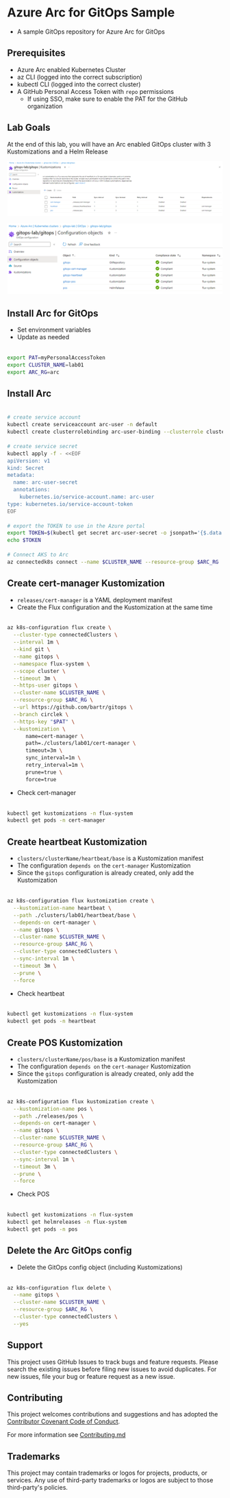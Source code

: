 # Azure Arc for GitOps Sample

- A sample GitOps repository for Azure Arc for GitOps

## Prerequisites

- Azure Arc enabled Kubernetes Cluster
- az CLI (logged into the correct subscription)
- kubectl CLI (logged into the correct cluster)
- A GitHub Personal Access Token with `repo` permissions
  - If using SSO, make sure to enable the PAT for the GitHub organization

## Lab Goals

At the end of this lab, you will have an Arc enabled GitOps cluster with 3 Kustomizations and a Helm Release

![GitOps Kustomizations](./images/GitOps-Kustomizations.png)

![GitOps Configuration](./images/GitOps-Configuration.png)

## Install Arc for GitOps

- Set environment variables
- Update as needed

```bash

export PAT=myPersonalAccessToken
export CLUSTER_NAME=lab01
export ARC_RG=arc

```

## Install Arc

```bash

# create service account
kubectl create serviceaccount arc-user -n default
kubectl create clusterrolebinding arc-user-binding --clusterrole cluster-admin --serviceaccount default:arc-user

# create service secret
kubectl apply -f - <<EOF
apiVersion: v1
kind: Secret
metadata:
  name: arc-user-secret
  annotations:
    kubernetes.io/service-account.name: arc-user
type: kubernetes.io/service-account-token
EOF

# export the TOKEN to use in the Azure portal
export TOKEN=$(kubectl get secret arc-user-secret -o jsonpath='{$.data.token}' | base64 -d | sed 's/$/\n/g')
echo $TOKEN

# Connect AKS to Arc
az connectedk8s connect --name $CLUSTER_NAME --resource-group $ARC_RG

```

## Create cert-manager Kustomization

- `releases/cert-manager` is a YAML deployment manifest
- Create the Flux configuration and the Kustomization at the same time

```bash

az k8s-configuration flux create \
  --cluster-type connectedClusters \
  --interval 1m \
  --kind git \
  --name gitops \
  --namespace flux-system \
  --scope cluster \
  --timeout 3m \
  --https-user gitops \
  --cluster-name $CLUSTER_NAME \
  --resource-group $ARC_RG \
  --url https://github.com/bartr/gitops \
  --branch circlek \
  --https-key "$PAT" \
  --kustomization \
      name=cert-manager \
      path=./clusters/lab01/cert-manager \
      timeout=3m \
      sync_interval=1m \
      retry_interval=1m \
      prune=true \
      force=true

```

- Check cert-manager

```bash

kubectl get kustomizations -n flux-system
kubectl get pods -n cert-manager

```

## Create heartbeat Kustomization

- `clusters/clusterName/heartbeat/base` is a Kustomization manifest
- The configuration `depends on` the `cert-manager` Kustomization
- Since the `gitops` configuration is already created, only add the Kustomization

```bash

az k8s-configuration flux kustomization create \
  --kustomization-name heartbeat \
  --path ./clusters/lab01/heartbeat/base \
  --depends-on cert-manager \
  --name gitops \
  --cluster-name $CLUSTER_NAME \
  --resource-group $ARC_RG \
  --cluster-type connectedClusters \
  --sync-interval 1m \
  --timeout 3m \
  --prune \
  --force

```

- Check heartbeat

```bash

kubectl get kustomizations -n flux-system
kubectl get pods -n heartbeat

```

## Create POS Kustomization

- `clusters/clusterName/pos/base` is a Kustomization manifest
- The configuration `depends on` the `cert-manager` Kustomization
- Since the `gitops` configuration is already created, only add the Kustomization

```bash

az k8s-configuration flux kustomization create \
  --kustomization-name pos \
  --path ./releases/pos \
  --depends-on cert-manager \
  --name gitops \
  --cluster-name $CLUSTER_NAME \
  --resource-group $ARC_RG \
  --cluster-type connectedClusters \
  --sync-interval 1m \
  --timeout 3m \
  --prune \
  --force

```

- Check POS

```bash

kubectl get kustomizations -n flux-system
kubectl get helmreleases -n flux-system
kubectl get pods -n pos

```

## Delete the Arc GitOps config

- Delete the GitOps config object (including Kustomizations)

```bash

az k8s-configuration flux delete \
  --name gitops \
  --cluster-name $CLUSTER_NAME \
  --resource-group $ARC_RG \
  --cluster-type connectedClusters \
  --yes

```

## Support

This project uses GitHub Issues to track bugs and feature requests. Please search the existing issues before filing new issues to avoid duplicates.  For new issues, file your bug or feature request as a new issue.

## Contributing

This project welcomes contributions and suggestions and has adopted the [Contributor Covenant Code of Conduct](https://www.contributor-covenant.org/version/2/1/code_of_conduct.html).

For more information see [Contributing.md](./.github/CONTRIBUTING.md)

## Trademarks

This project may contain trademarks or logos for projects, products, or services. Any use of third-party trademarks or logos are subject to those third-party's policies.
